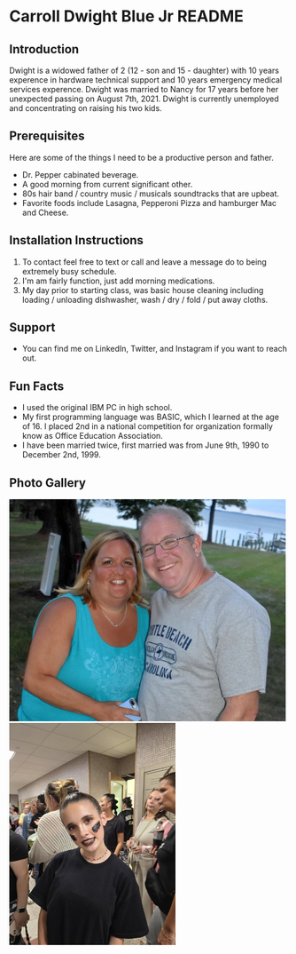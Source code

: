 # Carroll Dwight Blue Jr README

## Introduction

Dwight is a widowed father of 2 (12 - son and 15 - daughter) with 10 years experence in hardware technical support and 10 years emergency medical services experence. Dwight was married to Nancy for 17 years before her unexpected passing on August 7th, 2021. Dwight is currently unemployed and concentrating on raising his two kids.

## Prerequisites

Here are some of the things I need to be a productive person and father.

* Dr. Pepper cabinated beverage.
* A good morning from current significant other.
* 80s hair band / country music / musicals soundtracks that are upbeat.
* Favorite foods include Lasagna, Pepperoni Pizza and hamburger Mac and Cheese.

## Installation Instructions

1. To contact feel free to text or call and leave a message do to being extremely busy schedule.
2. I'm am fairly function, just add morning medications.
3. My day prior to starting class, was basic house cleaning including loading / unloading dishwasher, wash / dry / fold / put away cloths.

## Support

* You can find me on LinkedIn, Twitter, and Instagram if you want to reach out. 

## Fun Facts

* I used the original IBM PC in high school.
* My first programming language was BASIC, which I learned at the age of 16. I placed 2nd in a national competition for organization formally know as Office Education Association.
* I have been married twice, first married was from June 9th, 1990 to December 2nd, 1999.

## Photo Gallery
<a href = "https://x.com/cdbluejr/status/1838603335156298160/photo/1"><img src="images/GYQH_VxWMAASLTI.jpeg" height=400 /></a>
<a href = "https://x.com/cdbluejr/status/1520458945290252290/photo/1"><img src="images/GYQMlwYW8AAFgoG.jpeg" height=400 /></a>
